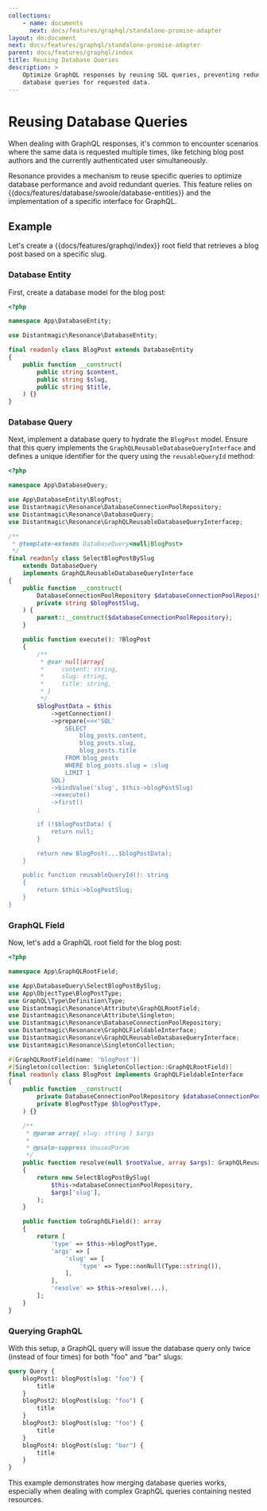```yaml
---
collections: 
    - name: documents
      next: docs/features/graphql/standalone-promise-adapter
layout: dm:document
next: docs/features/graphql/standalone-promise-adapter
parent: docs/features/graphql/index
title: Reusing Database Queries
description: >
    Optimize GraphQL responses by reusing SQL queries, preventing redundant 
    database queries for requested data.
---
```


# Reusing Database Queries

When dealing with GraphQL responses, it's common to encounter scenarios where 
the same data is requested multiple times, like fetching blog post 
authors and the currently authenticated user simultaneously.

Resonance provides a mechanism to reuse specific queries to optimize database 
performance and avoid redundant queries. This feature relies on
{{docs/features/database/swoole/database-entities}} and the implementation of 
a specific interface for GraphQL.

## Example

Let's create a {{docs/features/graphql/index}} root field that retrieves a blog 
post based on a specific slug.

### Database Entity

First, create a database model for the blog post:

```php
<?php

namespace App\DatabaseEntity;

use Distantmagic\Resonance\DatabaseEntity;

final readonly class BlogPost extends DatabaseEntity
{
    public function __construct(
        public string $content,
        public string $slug,
        public string $title,
    ) {}
}
```

### Database Query

Next, implement a database query to hydrate the `BlogPost` model. Ensure that 
this query implements the 
<code>GraphQL<wbr>ReusableDatabaseQuery<wbr>Interface</code> and defines a 
unique identifier for the query using the `reusableQueryId` method:

```php
<?php

namespace App\DatabaseQuery;

use App\DatabaseEntity\BlogPost;
use Distantmagic\Resonance\DatabaseConnectionPoolRepository;
use Distantmagic\Resonance\DatabaseQuery;
use Distantmagic\Resonance\GraphQLReusableDatabaseQueryInterfacep;

/**
 * @template-extends DatabaseQuery<null|BlogPost>
 */
final readonly class SelectBlogPostBySlug 
    extends DatabaseQuery 
    implements GraphQLReusableDatabaseQueryInterface
{
    public function __construct(
        DatabaseConnectionPoolRepository $databaseConnectionPoolRepository,
        private string $blogPostSlug,
    ) {
        parent::__construct($databaseConnectionPoolRepository);
    }

    public function execute(): ?BlogPost
    {
        /**
         * @var null|array{
         *     content: string,
         *     slug: string,
         *     title: string,
         * }
         */
        $blogPostData = $this
            ->getConnection()
            ->prepare(<<<'SQL'
                SELECT
                    blog_posts.content,
                    blog_posts.slug,
                    blog_posts.title
                FROM blog_posts
                WHERE blog_posts.slug = :slug
                LIMIT 1
            SQL)
            ->bindValue('slug', $this->blogPostSlug)
            ->execute()
            ->first()
        ;

        if (!$blogPostData) {
            return null;
        }

        return new BlogPost(...$blogPostData);
    }

    public function reusableQueryId(): string
    {
        return $this->blogPostSlug;
    }
}
```

### GraphQL Field

Now, let's add a GraphQL root field for the blog post:

```php
<?php

namespace App\GraphQLRootField;

use App\DatabaseQuery\SelectBlogPostBySlug;
use App\ObjectType\BlogPostType;
use GraphQL\Type\Definition\Type;
use Distantmagic\Resonance\Attribute\GraphQLRootField;
use Distantmagic\Resonance\Attribute\Singleton;
use Distantmagic\Resonance\DatabaseConnectionPoolRepository;
use Distantmagic\Resonance\GraphQLFieldableInterface;
use Distantmagic\Resonance\GraphQLReusableDatabaseQueryInterface;
use Distantmagic\Resonance\SingletonCollection;

#[GraphQLRootField(name: 'blogPost')]
#[Singleton(collection: SingletonCollection::GraphQLRootField)]
final readonly class BlogPost implements GraphQLFieldableInterface
{
    public function __construct(
        private DatabaseConnectionPoolRepository $databaseConnectionPoolRepository,
        private BlogPostType $blogPostType,
    ) {}

    /**
     * @param array{ slug: string } $args
     *
     * @psalm-suppress UnusedParam
     */
    public function resolve(null $rootValue, array $args): GraphQLReusableDatabaseQueryInterface
    {
        return new SelectBlogPostBySlug(
            $this->databaseConnectionPoolRepository,
            $args['slug'],
        );
    }

    public function toGraphQLField(): array
    {
        return [
            'type' => $this->blogPostType,
            'args' => [
                'slug' => [
                    'type' => Type::nonNull(Type::string()),
                ],
            ],
            'resolve' => $this->resolve(...),
        ];
    }
}
```

### Querying GraphQL

With this setup, a GraphQL query will issue the database query only twice 
(instead of four times) for both "foo" and "bar" slugs:

```graphql
query Query {
    blogPost1: blogPost(slug: "foo") {
        title
    }
    blogPost2: blogPost(slug: "foo") {
        title
    }
    blogPost3: blogPost(slug: "foo") {
        title
    }
    blogPost4: blogPost(slug: "bar") {
        title
    }
}
```

This example demonstrates how merging database queries works, especially when 
dealing with complex GraphQL queries containing nested resources.
